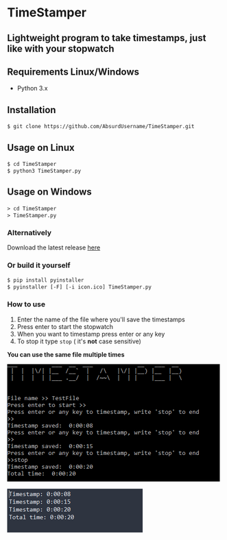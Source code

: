 # TimeStamper

## Lightweight program to take timestamps, just like with your stopwatch 

## Requirements Linux/Windows
- Python 3.x

## Installation
```
$ git clone https://github.com/AbsurdUsername/TimeStamper.git
```

## Usage on Linux
```
$ cd TimeStamper
$ python3 TimeStamper.py
```

## Usage on Windows
```
> cd TimeStamper
> TimeStamper.py
```

### Alternatively

Download the latest release [here](https://github.com/AbsurdUsername/TimeStamper/releases/)

### Or build it yourself
```
$ pip install pyinstaller
$ pyinstaller [-F] [-i icon.ico] TimeStamper.py
```

### How to use
1. Enter the name of the file where you'll save the timestamps
2. Press enter to start the stopwatch
3. When you want to timestamp press enter or any key
4. To stop it type ```stop``` ( it's **not** case sensitive)

**You can use the same file multiple times**

![](Images/cmd.png)

![](Images/notepad.png)
